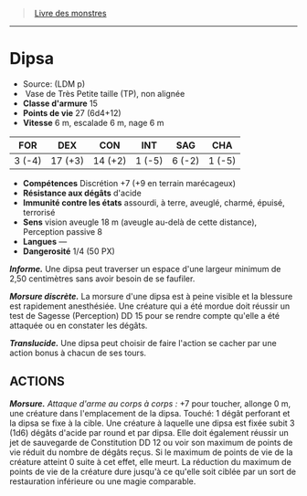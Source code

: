 ﻿> [Livre des monstres](tome_of_beasts.md)

---

# Dipsa

- Source: (LDM p)
-  Vase de Très Petite taille (TP), non alignée
- **Classe d'armure** 15
- **Points de vie** 27 (6d4+12)
- **Vitesse** 6 m, escalade 6 m, nage 6 m

|FOR|DEX|CON|INT|SAG|CHA|
|---|---|---|---|---|---|
|3 (-4)|17 (+3)|14 (+2)|1 (-5)|6 (-2)|1 (-5)|

- **Compétences** Discrétion +7 (+9 en terrain marécageux)
- **Résistance aux dégâts** d'acide
- **Immunité contre les états** assourdi, à terre, aveuglé, charmé, épuisé, terrorisé
- **Sens** vision aveugle 18 m (aveugle au-delà de cette distance), Perception passive 8
- **Langues** —
- **Dangerosité** 1/4 (50 PX)

**_Informe._** Une dipsa peut traverser un espace d'une largeur minimum de 2,50 centimètres sans avoir besoin de se faufiler.

**_Morsure discrète._** La morsure d'une dipsa est à peine visible et la blessure est rapidement anesthésiée. Une créature qui a été mordue doit réussir un test de Sagesse (Perception) DD 15 pour se rendre compte qu'elle a été attaquée ou en constater les dégâts.

**_Translucide._** Une dipsa peut choisir de faire l'action se cacher par une action bonus à chacun de ses tours.

## ACTIONS

**_Morsure._** _Attaque d'arme au corps à corps :_ +7 pour toucher, allonge 0 m, une créature dans l'emplacement de la dipsa. Touché: 1 dégât perforant et la dipsa se fixe à la cible. Une créature à laquelle une dipsa est fixée subit 3 (1d6) dégâts d'acide par round et par dipsa. Elle doit également réussir un jet de sauvegarde de Constitution DD 12 ou voir son maximum de points de vie réduit du nombre de dégâts reçus. Si le maximum de points de vie de la créature atteint 0 suite à cet effet, elle meurt. La réduction du maximum de points de vie de la créature dure jusqu'à ce qu'elle soit ciblée par un sort de restauration inférieure ou une magie comparable.

